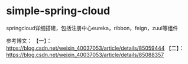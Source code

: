 # simple-spring-cloud
springcloud详细搭建，包括注册中心eureka，ribbon，feign，zuul等组件

参考博文：
  【一】：https://blog.csdn.net/weixin_40037053/article/details/85059444
  【二】：https://blog.csdn.net/weixin_40037053/article/details/85088357
